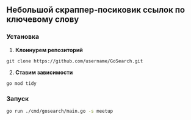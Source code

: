 ## Небольшой скраппер-посиковик ссылок по ключевому слову

### Установка
1. **Клоинурем репозиторий**
```shell
git clone https://github.com/username/GoSearch.git
```
2. **Ставим зависимости**
```shell
go mod tidy
```

### Запуск
```sh
go run ./cmd/gosearch/main.go -s meetup
```